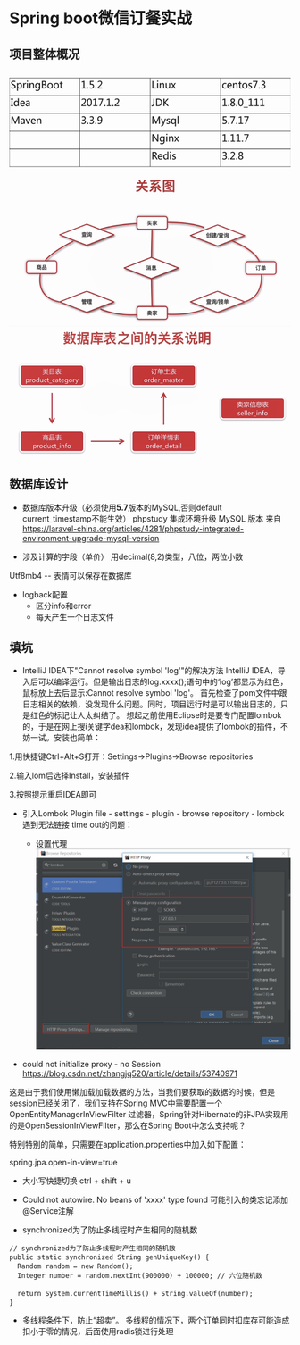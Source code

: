 # Spring boot微信订餐实战
## 项目整体概况
![](./imgs/versions.png)
![](./imgs/structrue.png)
![](./imgs/db.png)

## 数据库设计
- 数据库版本升级（必须使用**5.7**版本的MySQL,否则default current_timestamp不能生效）
phpstudy 集成环境升级 MySQL 版本
来自 <https://laravel-china.org/articles/4281/phpstudy-integrated-environment-upgrade-mysql-version> 

- 涉及计算的字段（单价） 用decimal(8,2)类型，八位，两位小数

Utf8mb4 --  表情可以保存在数据库

- logback配置
    - 区分info和error
    - 每天产生一个日志文件


## 填坑
- IntelliJ IDEA下"Cannot resolve symbol 'log'"的解决方法
IntelliJ IDEA，导入后可以编译运行。但是输出日志的log.xxxx();语句中的‘log’都显示为红色，鼠标放上去后显示:Cannot resolve symbol 'log'。
首先检查了pom文件中跟日志相关的依赖，没发现什么问题。同时，项目运行时是可以输出日志的，只是红色的标记让人太纠结了。
想起之前使用Eclipse时是要专门配置lombok的，于是在网上搜i关键字dea和lombok，发现idea提供了lombok的插件，不妨一试。安装也简单：

1.用快捷键Ctrl+Alt+S打开：Settings→Plugins→Browse repositories

2.输入lom后选择Install，安装插件

3.按照提示重启IDEA即可

- 引入Lombok Plugin
file - settings - plugin - browse repository - lombok
遇到无法链接 time out的问题：
    - 设置代理
    ![](./imgs/plugin-proxy.png)
    
- could not initialize proxy - no Session
https://blog.csdn.net/zhangjq520/article/details/53740971

这是由于我们使用懒加载加载数据的方法，当我们要获取的数据的时候，但是session已经关闭了，我们支持在Spring MVC中需要配置一个OpenEntityManagerInViewFilter 过滤器，Spring针对Hibernate的非JPA实现用的是OpenSessionInViewFilter，那么在Spring Boot中怎么支持呢？

特别特别的简单，只需要在application.properties中加入如下配置：

spring.jpa.open-in-view=true

- 大小写快捷切换
ctrl + shift + u

- Could not autowire. No beans of 'xxxx' type found
可能引入的类忘记添加@Service注解

- synchronized为了防止多线程时产生相同的随机数     
```
// synchronized为了防止多线程时产生相同的随机数
public static synchronized String genUniqueKey() {
  Random random = new Random();
  Integer number = random.nextInt(900000) + 100000; // 六位随机数

  return System.currentTimeMillis() + String.valueOf(number);
}
```

- 多线程条件下，防止“超卖”。
多线程的情况下，两个订单同时扣库存可能造成扣小于零的情况，后面使用radis锁进行处理
